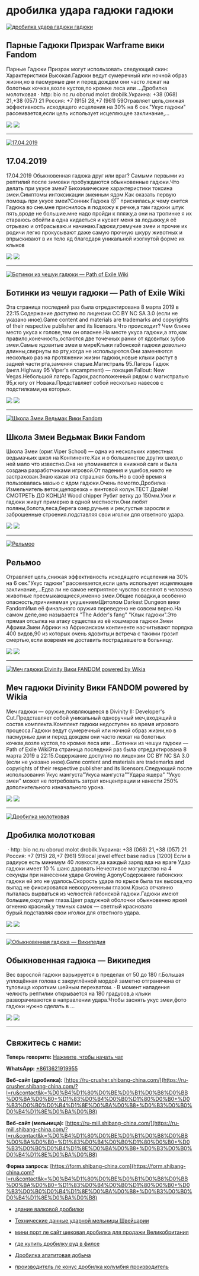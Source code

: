 # дробилка удара гадюки гадюки

<a href="https://swt.shibang-china.com/?l=ru&img&k=%D0%B4%D1%80%D0%BE%D0%B1%D0%B8%D0%BB%D0%BA%D0%B0+%D1%83%D0%B4%D0%B0%D1%80%D0%B0+%D0%B3%D0%B0%D0%B4%D1%8E%D0%BA%D0%B8+%D0%B3%D0%B0%D0%B4%D1%8E%D0%BA%D0%B8" target="_blank">![дробилка удара гадюки гадюки](http://static.shibang-china.com/all-800x300/1476.jpg)</a>

## Парные Гадюки Призрак Warframe вики Fandom
Парные Гадюки Призрак могут использовать следующий скин: Характеристики Высокая.Гадюки ведут сумеречный или ночной образ жизни,но в пасмурные дни и перед дождем они часто лежат на болотных кочках,возле кустов,по кромке леса или …Дробилка молотковая&nbsp;&#0183;&#32;http: bio nc.ru oborud molot drobilk.Украина: +38 (068) 21,+38 (057) 21 Россия: +7 (915) 28,+7 (961) 59Отравляет цель,снижая эффективность исходящего исцеления на 30% на 6 сек.&quot;Укус гадюки&quot; рассеивается,если цель использует исцеляющее заклинание,…


<a href="https://whatsapp.shibangsoft.com/WhatsApp.php" target="_blank" title="WhatsApp">![](http://static.shibang-china.com/icon/whatsapp.png)</a> <a href="https://swt.shibang-china.com/?l=ru&icon&k=%D0%B4%D1%80%D0%BE%D0%B1%D0%B8%D0%BB%D0%BA%D0%B0+%D1%83%D0%B4%D0%B0%D1%80%D0%B0+%D0%B3%D0%B0%D0%B4%D1%8E%D0%BA%D0%B8+%D0%B3%D0%B0%D0%B4%D1%8E%D0%BA%D0%B8" target="_blank">![](http://static.shibang-china.com/icon/chat-ru.png)</a>

---

<a href="https://swt.shibang-china.com/?l=ru&img&k=%D0%B4%D1%80%D0%BE%D0%B1%D0%B8%D0%BB%D0%BA%D0%B0+%D1%83%D0%B4%D0%B0%D1%80%D0%B0+%D0%B3%D0%B0%D0%B4%D1%8E%D0%BA%D0%B8+%D0%B3%D0%B0%D0%B4%D1%8E%D0%BA%D0%B8" target="_blank">![17.04.2019](http://static.shibang-china.com/all-800x300/302.jpg)</a>

## 17.04.2019
17.04.2019 Обыкновенная гадюка друг или враг? Самыми первыми из рептилий после зимовки пробуждаются обыкновенные гадюки.Что делать при укусе змеи? Биохимические характеристики токсина змеи.Симптомы интоксикации змеиным ядом.Как оказать первую помощь при укусе змеи?Сонник Гадюка 😴 приснилась,к чему снится Гадюка во сне.мне приснилось я подхожу к речке,а там гадюки штук пять,вроде не большие.мне надо пройди к пляжу,а они на тропинке я их стараюсь обойти а одна кидаеться и кусает меня за лодыжку,я её отрываю и отбрасываю.и начинаю.Гадюки,гремучие змеи и прочие их родичи легко прокусывают даже самую прочную шкуру животных и впрыскивают в их тело яд благодаря уникальной изогнутой форме их клыков


<a href="https://whatsapp.shibangsoft.com/WhatsApp.php" target="_blank" title="WhatsApp">![](http://static.shibang-china.com/icon/whatsapp.png)</a> <a href="https://swt.shibang-china.com/?l=ru&icon&k=%D0%B4%D1%80%D0%BE%D0%B1%D0%B8%D0%BB%D0%BA%D0%B0+%D1%83%D0%B4%D0%B0%D1%80%D0%B0+%D0%B3%D0%B0%D0%B4%D1%8E%D0%BA%D0%B8+%D0%B3%D0%B0%D0%B4%D1%8E%D0%BA%D0%B8" target="_blank">![](http://static.shibang-china.com/icon/chat-ru.png)</a>

---

<a href="https://swt.shibang-china.com/?l=ru&img&k=%D0%B4%D1%80%D0%BE%D0%B1%D0%B8%D0%BB%D0%BA%D0%B0+%D1%83%D0%B4%D0%B0%D1%80%D0%B0+%D0%B3%D0%B0%D0%B4%D1%8E%D0%BA%D0%B8+%D0%B3%D0%B0%D0%B4%D1%8E%D0%BA%D0%B8" target="_blank">![Ботинки из чешуи гадюки — Path of Exile Wiki](http://static.shibang-china.com/all-800x300/1149.jpg)</a>

## Ботинки из чешуи гадюки — Path of Exile Wiki
Эта страница последний раз была отредактирована 8 марта 2019 в 22:15.Содержание доступно по лицензии CC BY NC SA 3.0 (если не указано иное).Game content and materials are trademarks and copyrights of their respective publisher and its licensors.Что происходит? Чем ближе место укуса к голове,тем он опаснее.На месте укуса гадюки,а это,как правило,конечность,остаются две точечных ранки от ядовитых зубов змеи.Самые ядовитые змеи в миреКлыки габонской гадюки довольно длинны,свернуты во рту,когда не используются.Они заменяются несколько раз на протяжении жизни гадюки,новые клыки растут в задней части рта,заменяя старые.Магистраль 95.Лагерь Гадюк (англ.Highway 95 Viper's encampment) — локация Fallout: New Vegas.Небольшой лагерь Гадюк,расположенный рядом с магистралью 95,к югу от Новака.Представляет собой несколько навесов с подстилками,на которых.


<a href="https://whatsapp.shibangsoft.com/WhatsApp.php" target="_blank" title="WhatsApp">![](http://static.shibang-china.com/icon/whatsapp.png)</a> <a href="https://swt.shibang-china.com/?l=ru&icon&k=%D0%B4%D1%80%D0%BE%D0%B1%D0%B8%D0%BB%D0%BA%D0%B0+%D1%83%D0%B4%D0%B0%D1%80%D0%B0+%D0%B3%D0%B0%D0%B4%D1%8E%D0%BA%D0%B8+%D0%B3%D0%B0%D0%B4%D1%8E%D0%BA%D0%B8" target="_blank">![](http://static.shibang-china.com/icon/chat-ru.png)</a>

---

<a href="https://swt.shibang-china.com/?l=ru&img&k=%D0%B4%D1%80%D0%BE%D0%B1%D0%B8%D0%BB%D0%BA%D0%B0+%D1%83%D0%B4%D0%B0%D1%80%D0%B0+%D0%B3%D0%B0%D0%B4%D1%8E%D0%BA%D0%B8+%D0%B3%D0%B0%D0%B4%D1%8E%D0%BA%D0%B8" target="_blank">![Школа Змеи Ведьмак Вики Fandom](http://static.shibang-china.com/all-800x300/1009.jpg)</a>

## Школа Змеи Ведьмак Вики Fandom
Школа Змеи (ориг.Viper School) — одна из нескольких известных ведьмачьих школ на Континенте.Как и о большинстве других школ,о ней мало что известно.Она не упоминается в книжной саге и была создана разработчиками игровой.От падения и ушибов,никто не застрахован.Знаю какая эта страшная боль.Но в своё время я пользовалась мазью с ядом гадюки.Очень помогло.Дробилка&nbsp;&#0183;&#32;Измельчитель веток,щепорезка + винтовой колун.ТЕСТ Драйв! СМОТРЕТЬ ДО КОНЦА! Wood chipper Рубит ветку до 150мм.Ужи и гадюки живут примерно в одной местности.Они любят поляны,болота,леса,берега озер,ручьев и рек,густые заросли и заброшенные строения.подставляя свои иголки для ответного удара.


<a href="https://whatsapp.shibangsoft.com/WhatsApp.php" target="_blank" title="WhatsApp">![](http://static.shibang-china.com/icon/whatsapp.png)</a> <a href="https://swt.shibang-china.com/?l=ru&icon&k=%D0%B4%D1%80%D0%BE%D0%B1%D0%B8%D0%BB%D0%BA%D0%B0+%D1%83%D0%B4%D0%B0%D1%80%D0%B0+%D0%B3%D0%B0%D0%B4%D1%8E%D0%BA%D0%B8+%D0%B3%D0%B0%D0%B4%D1%8E%D0%BA%D0%B8" target="_blank">![](http://static.shibang-china.com/icon/chat-ru.png)</a>

---

<a href="https://swt.shibang-china.com/?l=ru&img&k=%D0%B4%D1%80%D0%BE%D0%B1%D0%B8%D0%BB%D0%BA%D0%B0+%D1%83%D0%B4%D0%B0%D1%80%D0%B0+%D0%B3%D0%B0%D0%B4%D1%8E%D0%BA%D0%B8+%D0%B3%D0%B0%D0%B4%D1%8E%D0%BA%D0%B8" target="_blank">![Рельмоо](http://static.shibang-china.com/all-800x300/541.jpg)</a>

## Рельмоо
Отравляет цель,снижая эффективность исходящего исцеления на 30% на 6 сек.&quot;Укус гадюки&quot; рассеивается,если цель использует исцеляющее заклинание,…Едва ли не самое неприятное чувство вселяют в человека животные пресмыкающиеся,именно змеи.Общие повадки,а особенно опасность,причиняемая укушениемЩитолом Darkest Dungeon вики FandomИмя её финального оружия переведено не совсем верно.На самом деле,оно называется &quot;The Adder's fang&quot; &quot;Клык гадюки&quot;.Это прямая отсылка на атаку существа из её кошмаров гадюки.Змеи Африки.Змеи Африки на Африканском континенте насчитывают порядка 400 видов,90 из которых очень ядовиты,и встреча с такими грозит смертью,если вовремя не доставить пострадавшего в больницу.


<a href="https://whatsapp.shibangsoft.com/WhatsApp.php" target="_blank" title="WhatsApp">![](http://static.shibang-china.com/icon/whatsapp.png)</a> <a href="https://swt.shibang-china.com/?l=ru&icon&k=%D0%B4%D1%80%D0%BE%D0%B1%D0%B8%D0%BB%D0%BA%D0%B0+%D1%83%D0%B4%D0%B0%D1%80%D0%B0+%D0%B3%D0%B0%D0%B4%D1%8E%D0%BA%D0%B8+%D0%B3%D0%B0%D0%B4%D1%8E%D0%BA%D0%B8" target="_blank">![](http://static.shibang-china.com/icon/chat-ru.png)</a>

---

<a href="https://swt.shibang-china.com/?l=ru&img&k=%D0%B4%D1%80%D0%BE%D0%B1%D0%B8%D0%BB%D0%BA%D0%B0+%D1%83%D0%B4%D0%B0%D1%80%D0%B0+%D0%B3%D0%B0%D0%B4%D1%8E%D0%BA%D0%B8+%D0%B3%D0%B0%D0%B4%D1%8E%D0%BA%D0%B8" target="_blank">![Меч гадюки Divinity Вики FANDOM powered by Wikia](http://static.shibang-china.com/all-800x300/1248.jpg)</a>

## Меч гадюки Divinity Вики FANDOM powered by Wikia
Меч гадюки — оружие,появляющееся в Divinity II: Developer's Cut.Представляет собой уникальный одноручный меч,входящий в состав комплекта.Комплект гадюки недоступен во время игрового процесса.Гадюки ведут сумеречный или ночной образ жизни,но в пасмурные дни и перед дождем они часто лежат на болотных кочках,возле кустов,по кромке леса или …Ботинки из чешуи гадюки — Path of Exile WikiЭта страница последний раз была отредактирована 8 марта 2019 в 22:15.Содержание доступно по лицензии CC BY NC SA 3.0 (если не указано иное).Game content and materials are trademarks and copyrights of their respective publisher and its licensors.Следующий после использования Укус мангуста&quot;Укуса мангуста&quot;&quot;Удара ящера&quot; &quot;Укус змеи&quot; может не потребовать затрат концентрации и нанести 250% дополнительного изначального урона.


<a href="https://whatsapp.shibangsoft.com/WhatsApp.php" target="_blank" title="WhatsApp">![](http://static.shibang-china.com/icon/whatsapp.png)</a> <a href="https://swt.shibang-china.com/?l=ru&icon&k=%D0%B4%D1%80%D0%BE%D0%B1%D0%B8%D0%BB%D0%BA%D0%B0+%D1%83%D0%B4%D0%B0%D1%80%D0%B0+%D0%B3%D0%B0%D0%B4%D1%8E%D0%BA%D0%B8+%D0%B3%D0%B0%D0%B4%D1%8E%D0%BA%D0%B8" target="_blank">![](http://static.shibang-china.com/icon/chat-ru.png)</a>

---

<a href="https://swt.shibang-china.com/?l=ru&img&k=%D0%B4%D1%80%D0%BE%D0%B1%D0%B8%D0%BB%D0%BA%D0%B0+%D1%83%D0%B4%D0%B0%D1%80%D0%B0+%D0%B3%D0%B0%D0%B4%D1%8E%D0%BA%D0%B8+%D0%B3%D0%B0%D0%B4%D1%8E%D0%BA%D0%B8" target="_blank">![Дробилка молотковая](http://static.shibang-china.com/all-800x300/23.jpg)</a>

## Дробилка молотковая
&nbsp;&#0183;&#32;http: bio nc.ru oborud molot drobilk.Украина: +38 (068) 21,+38 (057) 21 Россия: +7 (915) 28,+7 (961) 59local jewel effect base radius [1200] Если в радиусе есть минимум 40 ловкости,за каждый заряд яда на враге Удар гадюки имеет 10 % шанс даровать Нечестивое могущество на 4 секунды при нанесении удара Growing AgonyСодержание габонских гадюки ей это не удалось.Скорость удара по крысе была так высока,что выпад не фиксировался невооруженным глазом.Крыса отчаянно пыталась вырваться из челюстей габонской гадюки.Гадюки имеют большие,округлые глаза.Цвет радужной оболочки обыкновенно яркий огненно красный,у темных самок — светлый красновато бурый.подставляя свои иголки для ответного удара.


<a href="https://whatsapp.shibangsoft.com/WhatsApp.php" target="_blank" title="WhatsApp">![](http://static.shibang-china.com/icon/whatsapp.png)</a> <a href="https://swt.shibang-china.com/?l=ru&icon&k=%D0%B4%D1%80%D0%BE%D0%B1%D0%B8%D0%BB%D0%BA%D0%B0+%D1%83%D0%B4%D0%B0%D1%80%D0%B0+%D0%B3%D0%B0%D0%B4%D1%8E%D0%BA%D0%B8+%D0%B3%D0%B0%D0%B4%D1%8E%D0%BA%D0%B8" target="_blank">![](http://static.shibang-china.com/icon/chat-ru.png)</a>

---

<a href="https://swt.shibang-china.com/?l=ru&img&k=%D0%B4%D1%80%D0%BE%D0%B1%D0%B8%D0%BB%D0%BA%D0%B0+%D1%83%D0%B4%D0%B0%D1%80%D0%B0+%D0%B3%D0%B0%D0%B4%D1%8E%D0%BA%D0%B8+%D0%B3%D0%B0%D0%B4%D1%8E%D0%BA%D0%B8" target="_blank">![Обыкновенная гадюка — Википедия](http://static.shibang-china.com/all-800x300/704.jpg)</a>

## Обыкновенная гадюка — Википедия
Вес взрослой гадюки варьируется в пределах от 50 до 180 г.Большая уплощённая голова с закруглённой мордой заметно отграничена от туловища коротким шейным перехватом.&nbsp;&#0183;&#32;В момент нападения челюсть рептилии открывается на 180 градусов,а клыки разворачиваются в направлении удара.Чтобы заснять укус змеи,фото гадюки нужно сделать в …

<a href="https://whatsapp.shibangsoft.com/WhatsApp.php" target="_blank" title="WhatsApp">![](http://static.shibang-china.com/icon/whatsapp.png)</a> <a href="https://swt.shibang-china.com/?l=ru&icon&k=%D0%B4%D1%80%D0%BE%D0%B1%D0%B8%D0%BB%D0%BA%D0%B0+%D1%83%D0%B4%D0%B0%D1%80%D0%B0+%D0%B3%D0%B0%D0%B4%D1%8E%D0%BA%D0%B8+%D0%B3%D0%B0%D0%B4%D1%8E%D0%BA%D0%B8" target="_blank">![](http://static.shibang-china.com/icon/chat-ru.png)</a>

---
## Свяжитесь с нами:

**Теперь говорите:** [Нажмите, чтобы начать чат](https://swt.shibang-china.com?l=ru&contact&k=%D0%B4%D1%80%D0%BE%D0%B1%D0%B8%D0%BB%D0%BA%D0%B0+%D1%83%D0%B4%D0%B0%D1%80%D0%B0+%D0%B3%D0%B0%D0%B4%D1%8E%D0%BA%D0%B8+%D0%B3%D0%B0%D0%B4%D1%8E%D0%BA%D0%B8)

**WhatsApp:**  [+8613621919955](https://whatsapp.shibangsoft.com/WhatsApp.php)

**Веб-сайт (дробилка):** [https://ru-crusher.shibang-china.com/](https://ru-crusher.shibang-china.com/?l=ru&contact&k=%D0%B4%D1%80%D0%BE%D0%B1%D0%B8%D0%BB%D0%BA%D0%B0+%D1%83%D0%B4%D0%B0%D1%80%D0%B0+%D0%B3%D0%B0%D0%B4%D1%8E%D0%BA%D0%B8+%D0%B3%D0%B0%D0%B4%D1%8E%D0%BA%D0%B8)

**Веб-сайт (мельница):** [https://ru-mill.shibang-china.com/](https://ru-mill.shibang-china.com/?l=ru&contact&k=%D0%B4%D1%80%D0%BE%D0%B1%D0%B8%D0%BB%D0%BA%D0%B0+%D1%83%D0%B4%D0%B0%D1%80%D0%B0+%D0%B3%D0%B0%D0%B4%D1%8E%D0%BA%D0%B8+%D0%B3%D0%B0%D0%B4%D1%8E%D0%BA%D0%B8)

**Форма запроса:** [https://form.shibang-china.com](https://form.shibang-china.com?l=ru&contact&k=%D0%B4%D1%80%D0%BE%D0%B1%D0%B8%D0%BB%D0%BA%D0%B0+%D1%83%D0%B4%D0%B0%D1%80%D0%B0+%D0%B3%D0%B0%D0%B4%D1%8E%D0%BA%D0%B8+%D0%B3%D0%B0%D0%B4%D1%8E%D0%BA%D0%B8)

* [здание валковой дробилки](../134/%D0%B7%D0%B4%D0%B0%D0%BD%D0%B8%D0%B5%20%D0%B2%D0%B0%D0%BB%D0%BA%D0%BE%D0%B2%D0%BE%D0%B9%20%D0%B4%D1%80%D0%BE%D0%B1%D0%B8%D0%BB%D0%BA%D0%B8.md)

* [Технические данные ударной мельницы Швейцарии](../134/%D0%A2%D0%B5%D1%85%D0%BD%D0%B8%D1%87%D0%B5%D1%81%D0%BA%D0%B8%D0%B5%20%D0%B4%D0%B0%D0%BD%D0%BD%D1%8B%D0%B5%20%D1%83%D0%B4%D0%B0%D1%80%D0%BD%D0%BE%D0%B9%20%D0%BC%D0%B5%D0%BB%D1%8C%D0%BD%D0%B8%D1%86%D1%8B%20%D0%A8%D0%B2%D0%B5%D0%B9%D1%86%D0%B0%D1%80%D0%B8%D0%B8.md)

* [мини порт ле сайт щековая дробилка для продажи Великобритания](../132/%D0%BC%D0%B8%D0%BD%D0%B8%20%D0%BF%D0%BE%D1%80%D1%82%20%D0%BB%D0%B5%20%D1%81%D0%B0%D0%B9%D1%82%20%D1%89%D0%B5%D0%BA%D0%BE%D0%B2%D0%B0%D1%8F%20%D0%B4%D1%80%D0%BE%D0%B1%D0%B8%D0%BB%D0%BA%D0%B0%20%D0%B4%D0%BB%D1%8F%20%D0%BF%D1%80%D0%BE%D0%B4%D0%B0%D0%B6%D0%B8%20%D0%92%D0%B5%D0%BB%D0%B8%D0%BA%D0%BE%D0%B1%D1%80%D0%B8%D1%82%D0%B0%D0%BD%D0%B8%D1%8F.md)

* [где купить дробилку руд в филсе](../135/%D0%B3%D0%B4%D0%B5%20%D0%BA%D1%83%D0%BF%D0%B8%D1%82%D1%8C%20%D0%B4%D1%80%D0%BE%D0%B1%D0%B8%D0%BB%D0%BA%D1%83%20%D1%80%D1%83%D0%B4%20%D0%B2%20%D1%84%D0%B8%D0%BB%D1%81%D0%B5.md)

* [Дробилка апатитовая добыча](../132/%D0%94%D1%80%D0%BE%D0%B1%D0%B8%D0%BB%D0%BA%D0%B0%20%D0%B0%D0%BF%D0%B0%D1%82%D0%B8%D1%82%D0%BE%D0%B2%D0%B0%D1%8F%20%D0%B4%D0%BE%D0%B1%D1%8B%D1%87%D0%B0.md)

* [производитель ле конус дробилка колумбия производитель](../133/%D0%BF%D1%80%D0%BE%D0%B8%D0%B7%D0%B2%D0%BE%D0%B4%D0%B8%D1%82%D0%B5%D0%BB%D1%8C%20%D0%BB%D0%B5%20%D0%BA%D0%BE%D0%BD%D1%83%D1%81%20%D0%B4%D1%80%D0%BE%D0%B1%D0%B8%D0%BB%D0%BA%D0%B0%20%D0%BA%D0%BE%D0%BB%D1%83%D0%BC%D0%B1%D0%B8%D1%8F%20%D0%BF%D1%80%D0%BE%D0%B8%D0%B7%D0%B2%D0%BE%D0%B4%D0%B8%D1%82%D0%B5%D0%BB%D1%8C.md)